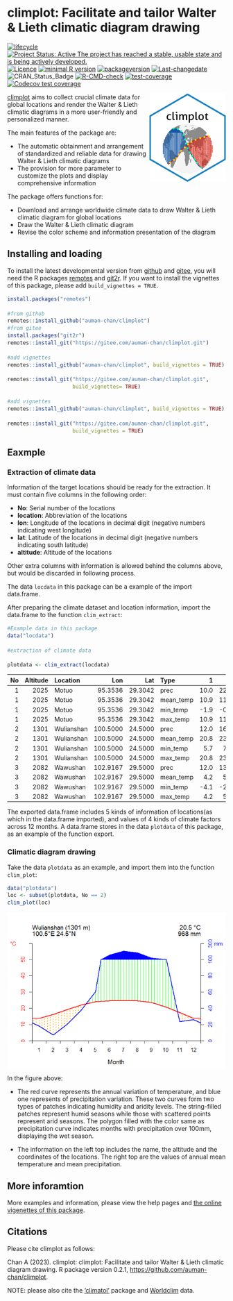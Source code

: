 
# climplot: Facilitate and tailor Walter & Lieth climatic diagram drawing

<!-- badges: start -->

[![lifecycle](https://img.shields.io/badge/lifecycle-experimental-orange.svg)](https://lifecycle.r-lib.org/articles/stages.html)
[![Project Status: Active The project has reached a stable, usable state
and is being actively
developed.](https://www.repostatus.org/badges/latest/active.svg)](https://www.repostatus.org/#active)
[![Licence](https://img.shields.io/badge/licence-gpl--3.0-blue.svg)](https://www.gnu.org/licenses/gpl-3.0.en.html)
[![minimal R
version](https://img.shields.io/badge/R-%3E=%203.5.0-6666ff.svg)](https://cran.r-project.org/)
[![packageversion](https://img.shields.io/badge/Package%20version-0.3.0-orange.svg?style=flat-square)](commits/develop)
[![Last-changedate](https://img.shields.io/badge/last%20change-2023--07--27-yellow.svg)](/commits/master)
![CRAN_Status_Badge](https://img.shields.io/badge/CRAN-Not%20ready-red.svg)
[![R-CMD-check](https://github.com/auman-chan/climplot/actions/workflows/R-CMD-check.yaml/badge.svg)](https://github.com/auman-chan/climplot/actions/workflows/R-CMD-check.yaml)
[![test-coverage](https://github.com/auman-chan/climplot/actions/workflows/test-coverage.yaml/badge.svg)](https://github.com/auman-chan/climplot/actions/workflows/test-coverage.yaml)
[![Codecov test
coverage](https://codecov.io/gh/auman-chan/climplot/branch/master/graph/badge.svg)](https://app.codecov.io/gh/auman-chan/climplot?branch=master)
<!-- badges: end -->

<img src="./vignettes/imgfile.png" alt="climplot logo" align="right" width="35%"/>

[climplot](https://gitee.com/auman-chan/climplot) aims to collect
crucial climate data for global locations and render the Walter & Lieth
climatic diagrams in a more user-friendly and personalized manner.

The main features of the package are:

- The automatic obtainment and arrangement of standardized and reliable
  data for drawing Walter & Lieth climatic diagrams
- The provision for more parameter to customize the plots and display
  comprehensive information

The package offers functions for:

- Download and arrange worldwide climate data to draw Walter & Lieth
  climatic diagram for global locations
- Draw the Walter & Lieth climatic diagram
- Revise the color scheme and information presentation of the diagram

## Installing and loading

To install the latest developmental version from
[github](https://github.com/) and [gitee](https://gitee.com/), you will
need the R packages
[remotes](https://cran.r-project.org/package=remotes) and
[git2r](https://cran.r-project.org/package=git2r). If you want to
install the vignettes of this package, please add
`build_vignettes = TRUE`.

``` r
install.packages("remotes")

#from github
remotes::install_github("auman-chan/climplot")
#from gitee
install.packages("git2r")
remotes::install_git("https://gitee.com/auman-chan/climplot.git")

#add vignettes
remotes::install_github("auman-chan/climplot", build_vignettes = TRUE)

remotes::install_git("https://gitee.com/auman-chan/climplot.git",
                     build_vignettes= TRUE)

#add vignettes
remotes::install_github("auman-chan/climplot", build_vignettes = TRUE)

remotes::install_git("https://gitee.com/auman-chan/climplot.git", 
                     build_vignettes = TRUE)
```

## Eaxmple

### Extraction of climate data

Information of the target locations should be ready for the extraction.
It must contain five columns in the following order:

- **No**: Serial number of the locations
- **location**: Abbreviation of the locations
- **lon**: Longitude of the locations in decimal digit (negative numbers
  indicating west longitude)
- **lat**: Latitude of the locations in decimal digit (negative numbers
  indicating south latitude)
- **altitude**: Altitude of the locations

Other extra columns with information is allowed behind the columns
above, but would be discarded in following process.

The data `locdata` in this package can be a example of the import
data.frame.

After preparing the climate dataset and location information, import the
data.frame to the function `clim_extract`:

``` r
#Example data in this package
data("locdata")

#extraction of climate data

plotdata <- clim_extract(locdata)
```

|  No | Altitude | Location   |      Lon |     Lat | Type      |    1 |    2 |    3 |    4 |     5 |     6 |     7 |     8 |     9 |   10 |   11 |   12 |
|----:|---------:|:-----------|---------:|--------:|:----------|-----:|-----:|-----:|-----:|------:|------:|------:|------:|------:|-----:|-----:|-----:|
|   1 |     2025 | Motuo      |  95.3536 | 29.3042 | prec      | 10.0 | 22.0 | 38.0 | 93.0 | 114.0 | 230.0 | 241.0 | 216.0 | 187.0 | 72.0 | 12.0 |  7.0 |
|   1 |     2025 | Motuo      |  95.3536 | 29.3042 | mean_temp | 10.9 | 11.6 | 15.1 | 18.6 |  21.9 |  24.0 |  24.4 |  24.6 |  23.1 | 20.1 | 16.0 | 12.4 |
|   1 |     2025 | Motuo      |  95.3536 | 29.3042 | min_temp  | -1.9 | -0.5 |  3.1 |  6.2 |   9.9 |  12.5 |  13.6 |  13.3 |  12.7 |  9.2 |  2.9 | -0.3 |
|   1 |     2025 | Motuo      |  95.3536 | 29.3042 | max_temp  | 10.9 | 11.6 | 15.1 | 18.6 |  21.9 |  24.0 |  24.4 |  24.6 |  23.1 | 20.1 | 16.0 | 12.4 |
|   2 |     1301 | Wulianshan | 100.5000 | 24.5000 | prec      | 12.0 | 16.0 | 20.0 | 35.0 |  75.0 | 173.0 | 204.0 | 193.0 | 126.0 | 98.0 | 47.0 | 18.0 |
|   2 |     1301 | Wulianshan | 100.5000 | 24.5000 | mean_temp | 20.8 | 23.2 | 26.5 | 29.0 |  29.5 |  28.6 |  28.3 |  28.5 |  27.3 | 25.2 | 22.2 | 19.9 |
|   2 |     1301 | Wulianshan | 100.5000 | 24.5000 | min_temp  |  5.7 |  7.4 | 10.7 | 14.4 |  17.8 |  20.4 |  20.6 |  20.1 |  18.6 | 16.0 | 11.4 |  7.1 |
|   2 |     1301 | Wulianshan | 100.5000 | 24.5000 | max_temp  | 20.8 | 23.2 | 26.5 | 29.0 |  29.5 |  28.6 |  28.3 |  28.5 |  27.3 | 25.2 | 22.2 | 19.9 |
|   3 |     2082 | Wawushan   | 102.9167 | 29.5000 | prec      | 12.0 | 13.0 | 21.0 | 53.0 | 104.0 | 168.0 | 191.0 | 180.0 | 145.0 | 73.0 | 27.0 | 14.0 |
|   3 |     2082 | Wawushan   | 102.9167 | 29.5000 | mean_temp |  4.2 |  5.9 | 10.9 | 15.6 |  18.3 |  19.8 |  22.0 |  21.8 |  17.6 | 13.7 |  9.9 |  5.9 |
|   3 |     2082 | Wawushan   | 102.9167 | 29.5000 | min_temp  | -4.1 | -2.8 |  1.0 |  5.7 |   9.1 |  11.9 |  14.7 |  14.3 |  11.0 |  7.0 |  2.0 | -2.2 |
|   3 |     2082 | Wawushan   | 102.9167 | 29.5000 | max_temp  |  4.2 |  5.9 | 10.9 | 15.6 |  18.3 |  19.8 |  22.0 |  21.8 |  17.6 | 13.7 |  9.9 |  5.9 |

The exported data.frame includes 5 kinds of information of locations(as
which in the data.frame imported), and values of 4 kinds of climate
factors across 12 months. A data.frame stores in the data `plotdata` of
this package, as an example of the function export.

### Climatic diagram drawing

Take the data `plotdata` as an example, and import them into the
function `clim_plot`:

``` r
data("plotdata")
loc <- subset(plotdata, No == 2)
clim_plot(loc)
```

<img src="vignettes/result.png" alt="plot result" align="center"/>

In the figure above:

- The red curve represents the annual variation of temperature, and blue
  one represents of precipitation variation. These two curves form two
  types of patches indicating humidity and aridity levels. The
  string-filled patches represent humid seasons while those with
  scattered points represent arid seasons. The polygon filled with the
  color same as precipitation curve indicates months with precipitation
  over 100mm, displaying the wet season.

- The information on the left top includes the name, the altitude and
  the coordinates of the locations. The right top are the values of
  annual mean temperature and mean precipitation.

## More inforamtion

More examples and information, please view the help pages and [the
online vigenettes of this
package](https://auman-chan.github.io/climplot/).

## Citations

Please cite climplot as follows:

Chan A (2023). climplot: climplot: Facilitate and tailor Walter & Lieth
climatic diagram drawing. R package version 0.2.1,
<https://github.com/auman-chan/climplot>.

NOTE: please also cite the
[‘climatol’](https://CRAN.R-project.org/package=climatol) package and
[Worldclim](https://worldclim.org/data/monthlywth.html) data.
